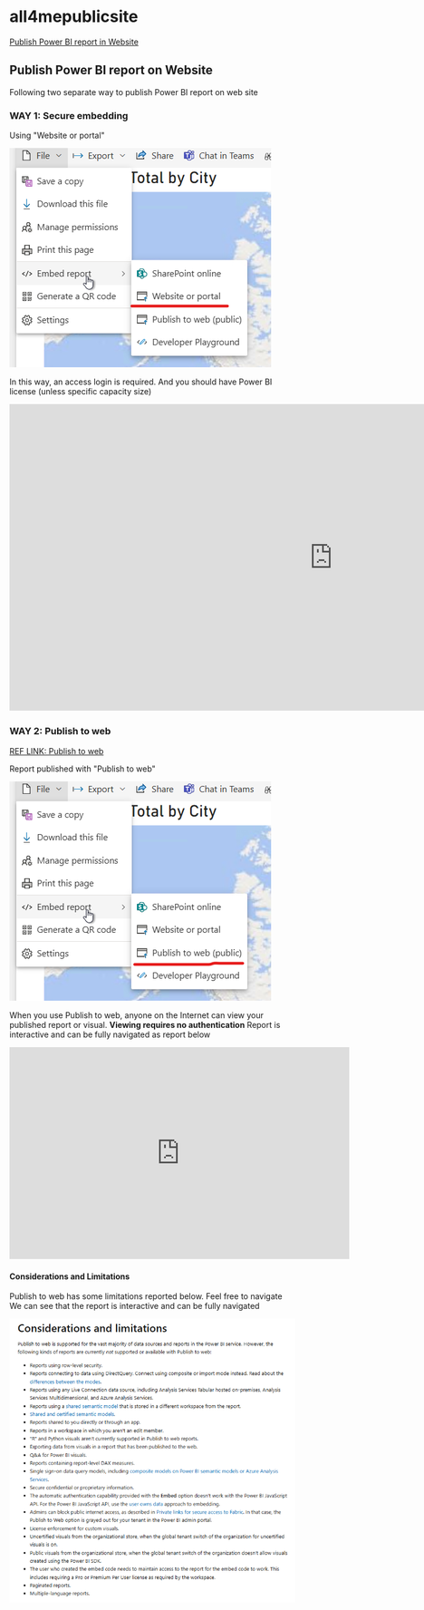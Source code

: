 # all4mepublicsite

[Publish Power BI report in Website](./pages/pbionwebsite.md)

## Publish Power BI report on Website

Following two separate way to publish Power BI report on web site

### WAY 1: Secure embedding

Using  "Website or portal"

![](assets/20240830_113659_image.png)

In this way, an access login is required. And you should have Power BI license (unless specific capacity size)

<iframe title="AdventureWorks_Report" width="1140" height="541.25" src="https://app.powerbi.com/reportEmbed?reportId=a024583e-0c11-43b4-a8ba-799b6d36ee3a&autoAuth=true&ctid=e301c34d-8dfc-445f-b32f-9ce102596439" frameborder="0" allowFullScreen="true"></iframe>

### WAY 2: Publish to web


[REF LINK: Publish to web](https://learn.microsoft.com/en-us/power-bi/collaborate-share/service-publish-to-web)

Report published with "Publish to web"

![](assets/20240830_114059_image.png)

When you use Publish to web, anyone on the Internet can view your published report or visual. 
**Viewing requires no authentication**
Report is interactive and can be fully navigated as report below


<iframe title="AdventureWorks_Report" width="600" height="373.5" src="https://app.powerbi.com/view?r=eyJrIjoiNDY0NGQ1MTctM2M5NC00NWFhLThkODctN2EzNWJiOGRlMjEyIiwidCI6ImUzMDFjMzRkLThkZmMtNDQ1Zi1iMzJmLTljZTEwMjU5NjQzOSIsImMiOjZ9" frameborder="0" allowFullScreen="true"></iframe>

#### Considerations and Limitations

Publish to web has some limitations reported below. Feel free to navigate
We can see that the report is interactive and can be fully navigated


![](assets/20240830_112926_image.png)
